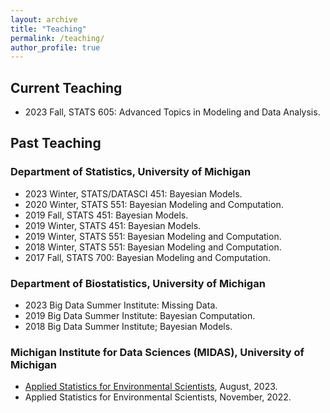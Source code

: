 ```yaml
---
layout: archive
title: "Teaching"
permalink: /teaching/
author_profile: true
---
```


## Current Teaching

* 2023 Fall, STATS 605: Advanced Topics in Modeling and Data Analysis.

## Past Teaching

### Department of Statistics, University of Michigan

* 2023 Winter, STATS/DATASCI 451: Bayesian Models.
* 2020 Winter, STATS 551: Bayesian Modeling and Computation.
* 2019 Fall, STATS 451: Bayesian Models.
* 2019 Winter, STATS 451: Bayesian Models.
* 2019 Winter, STATS 551: Bayesian Modeling and Computation.
* 2018 Winter, STATS 551: Bayesian Modeling and Computation.
* 2017 Fall, STATS 700: Bayesian Modeling and Computation.

### Department of Biostatistics, University of Michigan

* 2023 Big Data Summer Institute: Missing Data.
* 2019 Big Data Summer Institute: Bayesian Computation.
* 2018 Big Data Summer Institute; Bayesian Models.

### Michigan Institute for Data Sciences (MIDAS), University of Michigan

* [Applied Statistics for Environmental Scientists](https://midas.umich.edu/midas-training-program-for-environmental-scientists/), August, 2023.
* Applied Statistics for Environmental Scientists, November, 2022.
